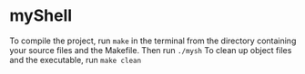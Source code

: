 # myShell

To compile the project, run `make` in the terminal from the directory containing your source files and the Makefile. Then run `./mysh`
To clean up object files and the executable, run `make clean`
